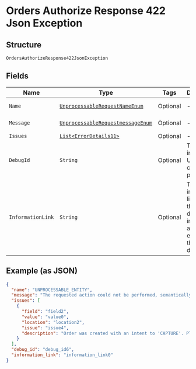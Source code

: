 
# Orders Authorize Response 422 Json Exception

## Structure

`OrdersAuthorizeResponse422JsonException`

## Fields

| Name | Type | Tags | Description | Getter | Setter |
|  --- | --- | --- | --- | --- | --- |
| `Name` | [`UnprocessableRequestNameEnum`](../../doc/models/unprocessable-request-name-enum.md) | Optional | - | UnprocessableRequestNameEnum getName() | setName(UnprocessableRequestNameEnum name) |
| `Message` | [`UnprocessableRequestmessageEnum`](../../doc/models/unprocessable-requestmessage-enum.md) | Optional | - | UnprocessableRequestmessageEnum getMessageField() | setMessageField(UnprocessableRequestmessageEnum messageField) |
| `Issues` | [`List<ErrorDetails11>`](../../doc/models/error-details-11.md) | Optional | - | List<ErrorDetails11> getIssues() | setIssues(List<ErrorDetails11> issues) |
| `DebugId` | `String` | Optional | The PayPal internal ID. Used for correlation purposes. | String getDebugId() | setDebugId(String debugId) |
| `InformationLink` | `String` | Optional | The information link, or URI, that shows detailed information about this error for the developer. | String getInformationLink() | setInformationLink(String informationLink) |

## Example (as JSON)

```json
{
  "name": "UNPROCESSABLE_ENTITY",
  "message": "The requested action could not be performed, semantically incorrect, or failed business validation.",
  "issues": [
    {
      "field": "field2",
      "value": "value0",
      "location": "location2",
      "issue": "issue4",
      "description": "Order was created with an intent to 'CAPTURE'. Please use v2/checkout/orders/order_id/capture to complete the transaction or alternately Create an order with an intent of 'AUTHORIZE'."
    }
  ],
  "debug_id": "debug_id6",
  "information_link": "information_link0"
}
```

